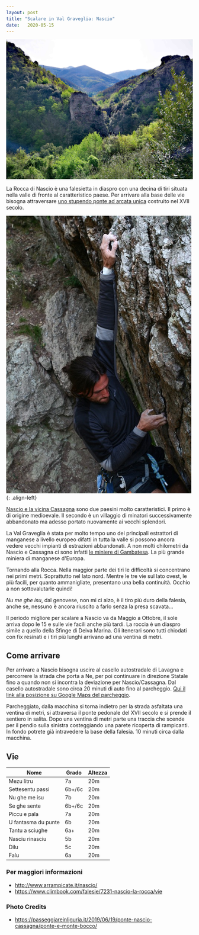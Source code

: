 ```yaml
---
layout: post
title: "Scalare in Val Graveglia: Nascio"
date:   2020-05-15
---
```


![Nascio](/assets/posts/nascio-falesia.jpeg)

La Rocca di Nascio è una falesietta in diaspro con una decina di tiri situata nella valle di fronte al caratteristico paese. Per arrivare alla base delle vie bisogna attraversare [uno stupendo ponte ad arcata unica](http://www.culturainliguria.it/cultura/it/Temi/Luoghivisita/architetture.do;jsessionid=6421A4C4A1BA26CF7B04B0F8C440DBB6.node2?contentId=28871&localita=&area=) costruito nel XVII secolo.

![Nahuel Santamaria su Piccu e Pala](/assets/posts/nascio-nahuel.jpeg){: .align-left}

[Nascio e la vicina Cassagna](http://www.laliguriaracconta.it/2015/11/17/valgraveglia-nascio-e-cassagna-un-viaggio-di-milioni-di-anni-al-centro-della-terra/) sono due paesini molto caratteristici. Il primo è di origine medioevale. Il secondo è un villaggio di minatori successivamente abbandonato ma adesso portato nuovamente ai vecchi splendori.

La Val Graveglia è stata per molto tempo uno dei principali estrattori di manganese a livello europeo difatti in tutta la valle si possono ancora vedere vecchi impianti di estrazioni abbandonati. A non molti chilometri da Nascio e Cassagna ci sono infatti [le miniere di Gambatesa](http://minieradigambatesa.com/). La più grande miniera di manganese d'Europa.

Tornando alla Rocca. Nella maggior parte dei tiri le difficoltà si concentrano nei primi metri. Soprattutto nel lato nord. Mentre le tre vie sul lato ovest, le più facili, per quanto ammanigliate, presentano una bella continuità. Occhio a non sottovalutarle quindi!

_Nu me ghe isu_, dal genovese, non mi ci alzo, è il tiro più duro della falesia, anche se, nessuno è ancora riuscito a farlo senza la presa scavata…


Il periodo migliore per scalare a Nascio va da Maggio a Ottobre, il sole arriva dopo le 15 e sulle vie facili anche più tardi. La roccia è un diaspro simile a quello della Sfinge di Deiva Marina. Gli itenerari sono tutti chiodati con fix resinati e i tiri più lunghi arrivano ad una ventina di metri.

## Come arrivare

Per arrivare a Nascio bisogna uscire al casello autostradale di Lavagna e percorrere la strada che porta a Ne, per poi continuare in direzione Statale fino a quando non si incontra la deviazione per Nascio/Cassagna. Dal casello autostradale sono circa 20 minuti di auto fino al parcheggio. [Qui il link alla posizione su Google Maps del parcheggio](https://goo.gl/maps/YyeCUJ2eKZtZ9QEW6).

Parcheggiato, dalla macchina si torna indietro per la strada asfaltata una ventina di metri, si attraversa il ponte pedonale del XVII secolo e si prende il sentiero in salita. Dopo una ventina di metri parte una traccia che scende per il pendio sulla sinistra costeggiando una parete ricoperta di rampicanti. In fondo potrete già intravedere la base della falesia. 10 minuti circa dalla macchina.

## Vie

| Nome | Grado | Altezza |
|-------|--------|---|
| Mezu litru | 7a | 20m |
| Settesentu passi | 6b+/6c | 20m |
| Nu ghe me isu | 7b | 20m |
| Se ghe sente | 6b+/6c | 20m |
| Piccu e pala | 7a | 20m |
| U fantasma du punte | 6b | 20m |
| Tantu a sciughe | 6a+ | 20m |
| Nasciu rinasciu | 5b | 20m |
| Dilu | 5c | 20m |
| Falu | 6a | 20m |

### Per maggiori informazioni
- <http://www.arrampicate.it/nascio/>
- <https://www.climbook.com/falesie/7231-nascio-la-rocca/vie>

### Photo Credits
- <https://passeggiareinliguria.it/2019/06/19/ponte-nascio-cassagna/ponte-e-monte-bocco/>